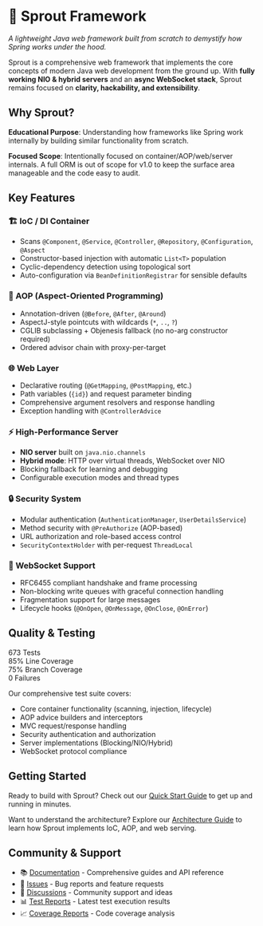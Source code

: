 # 🌱 Sprout Framework

*A lightweight Java web framework built from scratch to demystify how Spring works under the hood.*

Sprout is a comprehensive web framework that implements the core concepts of modern Java web development from the ground up. With **fully working NIO & hybrid servers** and an **async WebSocket stack**, Sprout remains focused on **clarity, hackability, and extensibility**.

## Why Sprout?

**Educational Purpose**: Understanding how frameworks like Spring work internally by building similar functionality from scratch.

**Focused Scope**: Intentionally focused on container/AOP/web/server internals. A full ORM is out of scope for v1.0 to keep the surface area manageable and the code easy to audit.

## Key Features

<div className="feature-card">

### 🏗️ IoC / DI Container
- Scans `@Component`, `@Service`, `@Controller`, `@Repository`, `@Configuration`, `@Aspect`
- Constructor-based injection with automatic `List<T>` population
- Cyclic-dependency detection using topological sort
- Auto-configuration via `BeanDefinitionRegistrar` for sensible defaults

</div>

<div className="feature-card">

### 🎯 AOP (Aspect-Oriented Programming)
- Annotation-driven (`@Before`, `@After`, `@Around`)
- AspectJ-style pointcuts with wildcards (`*`, `..`, `?`)
- CGLIB subclassing + Objenesis fallback (no no-arg constructor required)
- Ordered advisor chain with proxy-per-target

</div>

<div className="feature-card">

### 🌐 Web Layer
- Declarative routing (`@GetMapping`, `@PostMapping`, etc.)
- Path variables (`{id}`) and request parameter binding
- Comprehensive argument resolvers and response handling
- Exception handling with `@ControllerAdvice`

</div>

<div className="feature-card">

### ⚡ High-Performance Server
- **NIO server** built on `java.nio.channels`
- **Hybrid mode**: HTTP over virtual threads, WebSocket over NIO
- Blocking fallback for learning and debugging
- Configurable execution modes and thread types

</div>

<div className="feature-card">

### 🔒 Security System
- Modular authentication (`AuthenticationManager`, `UserDetailsService`)
- Method security with `@PreAuthorize` (AOP-based)
- URL authorization and role-based access control
- `SecurityContextHolder` with per-request `ThreadLocal`

</div>

<div className="feature-card">

### 🔌 WebSocket Support
- RFC6455 compliant handshake and frame processing
- Non-blocking write queues with graceful connection handling
- Fragmentation support for large messages
- Lifecycle hooks (`@OnOpen`, `@OnMessage`, `@OnClose`, `@OnError`)

</div>

## Quality & Testing

<div className="coverage-badge">673 Tests</div>
<div className="coverage-badge">85% Line Coverage</div>
<div className="coverage-badge">75% Branch Coverage</div>
<div className="coverage-badge">0 Failures</div>

Our comprehensive test suite covers:
- Core container functionality (scanning, injection, lifecycle)
- AOP advice builders and interceptors
- MVC request/response handling
- Security authentication and authorization
- Server implementations (Blocking/NIO/Hybrid)
- WebSocket protocol compliance

## Getting Started

Ready to build with Sprout? Check out our [Quick Start Guide](./quickstart) to get up and running in minutes.

Want to understand the architecture? Explore our [Architecture Guide](../architecture/ioc-container) to learn how Sprout implements IoC, AOP, and web serving.

## Community & Support

- 📚 [Documentation](./quickstart) - Comprehensive guides and API reference
- 🐛 [Issues](https://github.com/yyubin/sprout/issues) - Bug reports and feature requests
- 💬 [Discussions](https://github.com/yyubin/sprout/discussions) - Community support and ideas
- 📊 [Test Reports](/tests/) - Latest test execution results
- 📈 [Coverage Reports](/coverage/) - Code coverage analysis